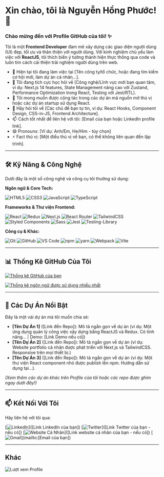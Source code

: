 # Xin chào, tôi là Nguyễn Hồng Phước! 👋

### Chào mừng đến với Profile GitHub của tôi! ✨

Tôi là một **Frontend Developer** đam mê xây dựng các giao diện người dùng (UI) đẹp, tối ưu và thân thiện với người dùng. Với kinh nghiệm chủ yếu làm việc với **ReactJS**, tôi thích biến ý tưởng thành hiện thực thông qua code và luôn tìm cách cải thiện trải nghiệm người dùng trên web.

*   🔭 Hiện tại tôi đang làm việc tại [Tên công ty/tổ chức, hoặc đang tìm kiếm cơ hội mới, làm dự án cá nhân...].
*   🌱 Tôi đang tích cực học hỏi về [Công nghệ/Lĩnh vực mới bạn quan tâm, ví dụ: Next.js 14 features, State Management nâng cao với Zustand, Performance Optimization trong React, Testing với Jest/RTL].
*   👯 Tôi mong muốn được cộng tác trong các dự án mã nguồn mở thú vị hoặc các dự án startup sử dụng React.
*   💬 Hãy hỏi tôi về [Các chủ đề bạn tự tin, ví dụ: React Hooks, Component Design, CSS-in-JS, Frontend Architecture].
*   📫 Cách tốt nhất để liên hệ với tôi: [Email của bạn hoặc LinkedIn profile link].
*   😄 Pronouns: [Ví dụ: Anh/Em, He/Him - tùy chọn]
*   ⚡ Fact thú vị: [Một điều thú vị về bạn, có thể không liên quan đến lập trình].

---

## 🛠️ Kỹ Năng & Công Nghệ

Dưới đây là một số công nghệ và công cụ tôi thường sử dụng:

**Ngôn ngữ & Core Tech:**

![HTML5](https://img.shields.io/badge/html5-%23E34F26.svg?style=for-the-badge&logo=html5&logoColor=white)
![CSS3](https://img.shields.io/badge/css3-%231572B6.svg?style=for-the-badge&logo=css3&logoColor=white)
![JavaScript](https://img.shields.io/badge/javascript-%23323330.svg?style=for-the-badge&logo=javascript&logoColor=%23F7DF1E)
![TypeScript](https://img.shields.io/badge/typescript-%23007ACC.svg?style=for-the-badge&logo=typescript&logoColor=white)

**Frameworks & Thư viện Frontend:**

![React](https://img.shields.io/badge/react-%2320232A.svg?style=for-the-badge&logo=react&logoColor=%2361DAFB)
![Redux](https://img.shields.io/badge/redux-%23593D88.svg?style=for-the-badge&logo=redux&logoColor=white)
![Next.js](https://img.shields.io/badge/next.js-%23000000.svg?style=for-the-badge&logo=next.js&logoColor=white)
![React Router](https://img.shields.io/badge/React_Router-CA4245?style=for-the-badge&logo=react-router&logoColor=white)
![TailwindCSS](https://img.shields.io/badge/tailwindcss-%2338B2AC.svg?style=for-the-badge&logo=tailwind-css&logoColor=white)
![Styled Components](https://img.shields.io/badge/styled--components-hotpink?style=for-the-badge&logo=styled-components&logoColor=white)
![Sass](https://img.shields.io/badge/SASS-hotpink.svg?style=for-the-badge&logo=SASS&logoColor=white)
![Jest](https://img.shields.io/badge/-jest-%23C21325?style=for-the-badge&logo=jest&logoColor=white)
![Testing-Library](https://img.shields.io/badge/-TestingLibrary-%23E33332?style=for-the-badge&logo=testing-library&logoColor=white)

**Công cụ & Khác:**

![Git](https://img.shields.io/badge/git-%23F05033.svg?style=for-the-badge&logo=git&logoColor=white)
![GitHub](https://img.shields.io/badge/github-%23121011.svg?style=for-the-badge&logo=github&logoColor=white)
![VS Code](https://img.shields.io/badge/VScode-007ACC?style=for-the-badge&logo=visual-studio-code&logoColor=white)
![npm](https://img.shields.io/badge/npm-%23CB3837.svg?style=for-the-badge&logo=npm&logoColor=white)
![yarn](https://img.shields.io/badge/yarn-%232C8EBB.svg?style=for-the-badge&logo=yarn&logoColor=white)
![Webpack](https://img.shields.io/badge/webpack-%238DD6F9.svg?style=for-the-badge&logo=webpack&logoColor=black)
![Vite](https://img.shields.io/badge/vite-%23646CFF.svg?style=for-the-badge&logo=vite&logoColor=white)
<!-- Thêm các badge khác nếu cần thiết -->

---

## 📊 Thống Kê GitHub Của Tôi

[![Thống kê GitHub của bạn](https://github-readme-stats.vercel.app/api?username=YOUR_GITHUB_USERNAME&show_icons=true&theme=radical&include_all_commits=true&count_private=true)](https://github.com/YOUR_GITHUB_USERNAME)

[![Thống kê ngôn ngữ được sử dụng nhiều nhất](https://github-readme-stats.vercel.app/api/top-langs/?username=YOUR_GITHUB_USERNAME&layout=compact&theme=radical)](https://github.com/YOUR_GITHUB_USERNAME)

<!--
Ghi chú:
- Thay thế 'YOUR_GITHUB_USERNAME' bằng username GitHub của bạn.
- Bạn có thể thay đổi 'theme=radical' thành theme khác mà bạn thích. Xem danh sách theme tại: https://github.com/anuraghazra/github-readme-stats
- 'include_all_commits=true' hiển thị cả commit từ các private repo (cần bật trong cài đặt của Vercel app).
- 'count_private=true' tính cả đóng góp ở private repo.
-->

---

## 🚀 Các Dự Án Nổi Bật

Đây là một vài dự án mà tôi muốn chia sẻ:

*   **[Tên Dự Án 1]** ([Link đến Repo]): Mô tả ngắn gọn về dự án (ví dụ: Một ứng dụng quản lý công việc xây dựng bằng ReactJS và Redux. Có tính năng... | Demo: [Link Demo nếu có])
*   **[Tên Dự Án 2]** ([Link đến Repo]): Mô tả ngắn gọn về dự án (ví dụ: Website portfolio cá nhân được phát triển với Next.js và TailwindCSS. Responsive trên mọi thiết bị.)
*   **[Tên Dự Án 3]** ([Link đến Repo]): Mô tả ngắn gọn về dự án (ví dụ: Một thư viện React component nhỏ được publish lên npm. Hướng dẫn sử dụng tại...).

_(Xem thêm các dự án khác trên Profile của tôi hoặc các repo được ghim ngay dưới đây!)_

---

## 📫 Kết Nối Với Tôi

Hãy liên hệ với tôi qua:

[![LinkedIn](https://img.shields.io/badge/linkedin-%230077B5.svg?style=for-the-badge&logo=linkedin&logoColor=white)]([Link LinkedIn của bạn])
[![Twitter](https://img.shields.io/badge/Twitter-%231DA1F2.svg?style=for-the-badge&logo=Twitter&logoColor=white)]([Link Twitter của bạn - nếu có])
[![Website Cá Nhân](https://img.shields.io/badge/website-%23121011.svg?style=for-the-badge&logo=website&logoColor=white)]([Link website cá nhân của bạn - nếu có])
[![Gmail](https://img.shields.io/badge/Gmail-D14836?style=for-the-badge&logo=gmail&logoColor=white)](mailto:[Email của bạn])

---

## Khác

<!-- Các mục tùy chọn khác như blog post gần đây, nhạc đang nghe, quote yêu thích, v.v. -->

<!-- Ví dụ về lượt xem profile -->
![Lượt xem Profile](https://komarev.com/ghpvc/?username=YOUR_GITHUB_USERNAME&label=Profile%20views&color=0e75b6&style=flat)
